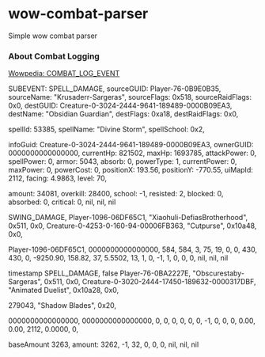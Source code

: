 # wow-combat-parser

Simple wow combat parser

### About Combat Logging

[Wowpedia: COMBAT_LOG_EVENT](https://wowpedia.fandom.com/wiki/COMBAT_LOG_EVENT#Advanced_Combat_Log)

SUBEVENT: SPELL_DAMAGE,
sourceGUID: Player-76-0B9E0B35,
sourceName: "Krusaderr-Sargeras",
sourceFlags: 0x518,
sourceRaidFlags: 0x0,
destGUID: Creature-0-3024-2444-9641-189489-0000B09EA3,
destName: "Obsidian Guardian",
destFlags: 0xa18,
destRaidFlags: 0x0,

spellId: 53385,
spellName: "Divine Storm",
spellSchool: 0x2,

infoGuid: Creature-0-3024-2444-9641-189489-0000B09EA3,
ownerGUID: 0000000000000000,
currentHp: 821502,
maxHp: 1693785,
attackPower: 0,
spellPower: 0,
armor: 5043,
absorb: 0,
powerType: 1,
currentPower: 0,
maxPower: 0,
powerCost: 0,
positionX: 193.56,
positionY: -770.55,
uiMapId: 2112,
facing: 4.9863,
level: 70,

amount: 34081,
overkill: 28400,
school: -1,
resisted: 2,
blocked: 0,
absorbed: 0,
critical: 0,
nil,
nil,
nil

SWING_DAMAGE,
Player-1096-06DF65C1,
"Xiaohuli-DefiasBrotherhood",
0x511,
0x0,
Creature-0-4253-0-160-94-00006FB363,
"Cutpurse",
0x10a48,
0x0,

Player-1096-06DF65C1,
0000000000000000,
584,
584,
3,
75,
19,
0,
0,
430,
430,
0,
-9250.90,
158.82,
37,
5.5502,
13,
1,
0,
-1,
1,
0,
0,
0,
nil,
nil,
nil

timestamp
SPELL_DAMAGE,
false
Player-76-0BA2227E,
"Obscurestaby-Sargeras",
0x511,
0x0,
Creature-0-3020-2444-17450-189632-0000317DBF,
"Animated Duelist",
0x10a28,
0x0,

279043,
"Shadow Blades",
0x20,

0000000000000000,
0000000000000000,
0,
0,
0,
0,
0,
0,
-1,
0,
0,
0,
0.00,
0.00,
2112,
0.0000,
0,

baseAmount 3263,
amount: 3262,
-1,
32,
0,
0,
0,
nil,
nil,
nil
